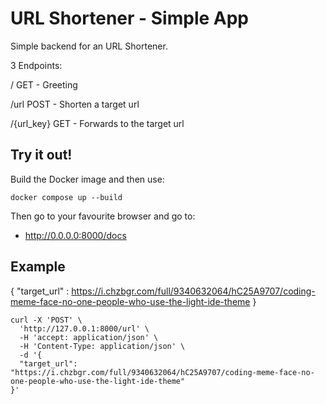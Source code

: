 # URL Shortener - Simple App

Simple backend for an URL Shortener. 

3 Endpoints: 

/ GET - Greeting

/url POST - Shorten a target url

/{url_key} GET - Forwards to the target url


## Try it out!

Build the Docker image and then use:

`docker compose up --build`

Then go to your favourite browser and go to:

- http://0.0.0.0:8000/docs

## Example

{
    "target_url" : https://i.chzbgr.com/full/9340632064/hC25A9707/coding-meme-face-no-one-people-who-use-the-light-ide-theme
}

```
curl -X 'POST' \
  'http://127.0.0.1:8000/url' \
  -H 'accept: application/json' \
  -H 'Content-Type: application/json' \
  -d '{
  "target_url": "https://i.chzbgr.com/full/9340632064/hC25A9707/coding-meme-face-no-one-people-who-use-the-light-ide-theme"
}'
```



